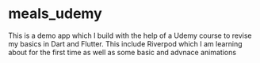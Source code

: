 # meals_udemy
This is a demo app which I build with the help of a Udemy course to revise my basics in Dart and Flutter. This include Riverpod which I am learning about for the first time as well as some basic and advnace animations
